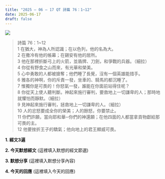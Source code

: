 ```yaml
---
title: "2025 – 06 – 17 QT 詩篇 76：1~12"
date: 2025-06-17
draft: false
---
```


![](/images/詩篇76.jpg)
> 詩篇 76：1~12  
> 1 在猶大，神為人所認識；在以色列，他的名為大。  
> 2 在撒冷有他的帳幕；在錫安有他的居所。  
> 3 他在那裡折斷弓上的火箭，並盾牌、刀劍，和爭戰的兵器。（細拉）  
> 4 你從有野食之山而來，有光華和榮美。  
> 5 心中勇敢的人都被搶奪；他們睡了長覺，沒有一個英雄能措手。  
> 6 雅各的神啊，你的斥責一發，坐車的、騎馬的都沉睡了。  
> 7 惟獨你是可畏的！你怒氣一發，誰能在你面前站得住呢？  
> 8 你從天上使人聽判斷。神起來施行審判，要救地上一切謙卑的人；那時地就懼怕而靜默。（細拉）  
> 9 見神起來施行審判，拯救地上一切謙卑的人。（細拉）  
> 10 人的忿怒要成全你的榮美；人的餘怒，你要禁止。  
> 11 你們許願，當向耶和華─你們的神還願；在他四面的人都當拿貢物獻給那可畏的主。  
> 12 他要挫折王子的驕氣；他向地上的君王顯威可畏。  

**1.  經文3遍**

**2. 今天默想經文**
(這裡填入默想的經文節選)

**3. 默想分享**
(這裡填入默想分享內容)

**4. 今天的回應**
(這裡填入今天的回應)
